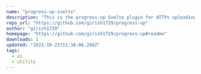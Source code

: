 ```yaml
---
name: "progress-up-svelte"
description: "This is the progress-up Svelte plugin for HTTPs uploading. Supports progress bar configuration and allows multiple files with MIME filters"
repo_url: "https://github.com/girish1729/progress-up"
author: "girish1729"
homepage: "https://github.com/girish1729/progress-up#readme"
downloads: 1
updated: "2023-10-21T11:38:06.268Z"
tags: 
  - ui
  - utility
---
```

